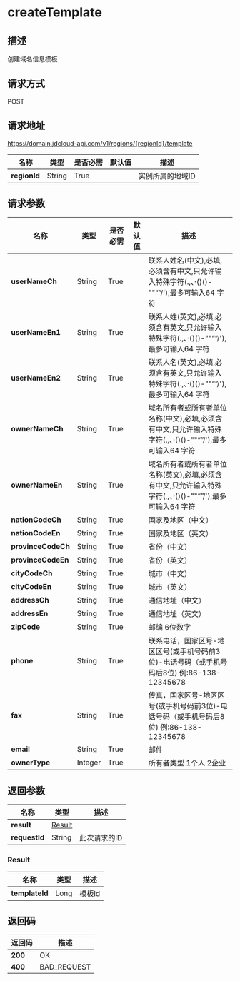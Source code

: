# createTemplate


## 描述
创建域名信息模板

## 请求方式
POST

## 请求地址
https://domain.jdcloud-api.com/v1/regions/{regionId}/template

|名称|类型|是否必需|默认值|描述|
|---|---|---|---|---|
|**regionId**|String|True| |实例所属的地域ID|

## 请求参数
|名称|类型|是否必需|默认值|描述|
|---|---|---|---|---|
|**userNameCh**|String|True| |联系人姓名(中文),必填,必须含有中文,只允许输入特殊字符(.,、·()()-""“”/\'),最多可输入64 字符|
|**userNameEn1**|String|True| |联系人姓(英文),必填,必须含有英文,只允许输入特殊字符(.,、·()()-""“”/\'),最多可输入64 字符|
|**userNameEn2**|String|True| |联系人名(英文),必填,必须含有英文,只允许输入特殊字符(.,、·()()-""“”/\'),最多可输入64 字符|
|**ownerNameCh**|String|True| |域名所有者或所有者单位名称(中文),必填,必须含有中文,只允许输入特殊字符(.,、·()()-""“”/\'),最多可输入64 字符|
|**ownerNameEn**|String|True| |域名所有者或所有者单位名称(英文),必填,必须含有中文,只允许输入特殊字符(.,、·()()-""“”/\'),最多可输入64 字符|
|**nationCodeCh**|String|True| |国家及地区（中文）|
|**nationCodeEn**|String|True| |国家及地区（英文）|
|**provinceCodeCh**|String|True| |省份（中文）|
|**provinceCodeEn**|String|True| |省份（英文）|
|**cityCodeCh**|String|True| |城市（中文）|
|**cityCodeEn**|String|True| |城市（英文）|
|**addressCh**|String|True| |通信地址（中文）|
|**addressEn**|String|True| |通信地址（英文）|
|**zipCode**|String|True| |邮编 6位数字|
|**phone**|String|True| |联系电话，国家区号-地区区号(或手机号码前3位)-电话号码（或手机号码后8位) 例:86-138-12345678|
|**fax**|String|True| |传真，国家区号-地区区号(或手机号码前3位)-电话号码（或手机号码后8位) 例:86-138-12345678|
|**email**|String|True| |邮件|
|**ownerType**|Integer|True| |所有者类型  1个人 2企业|


## 返回参数
|名称|类型|描述|
|---|---|---|
|**result**|[Result](#result)| |
|**requestId**|String|此次请求的ID|

### <div id="Result">Result</div>
|名称|类型|描述|
|---|---|---|
|**templateId**|Long|模板Id|

## 返回码
|返回码|描述|
|---|---|
|**200**|OK|
|**400**|BAD_REQUEST|

